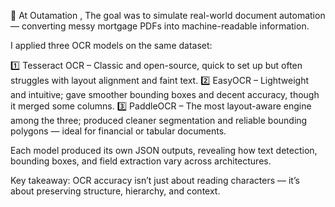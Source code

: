 📄 At Outamation , The goal was to simulate real-world document automation — converting messy mortgage PDFs into machine-readable information.

I applied three OCR models on the same dataset:

1️⃣ Tesseract OCR – Classic and open-source, quick to set up but often struggles with layout alignment and faint text.
2️⃣ EasyOCR – Lightweight and intuitive; gave smoother bounding boxes and decent accuracy, though it merged some columns.
3️⃣ PaddleOCR – The most layout-aware engine among the three; produced cleaner segmentation and reliable bounding polygons — ideal for financial or tabular documents.

Each model produced its own JSON outputs, revealing how text detection, bounding boxes, and field extraction vary across architectures.


Key takeaway: OCR accuracy isn’t just about reading characters — it’s about preserving structure, hierarchy, and context.
